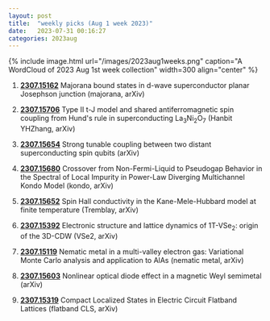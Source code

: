 ```yaml
---
layout: post
title:  "weekly picks (Aug 1 week 2023)"
date:   2023-07-31 00:16:27
categories: 2023aug
---
```



{% include image.html url="/images/2023aug1weeks.png" caption="A WordCloud of 2023 Aug 1st week collection" width=300 align="center" %}





1. **[2307.15162](http://arxiv.org/abs/2307.15162)** Majorana bound states in d-wave superconductor planar Josephson junction (majorana, arXiv)

1. **[2307.15706](http://arxiv.org/abs/2307.15706)** Type II t-J model and shared antiferromagnetic spin coupling from Hund's rule in superconducting La$_3$Ni$_2$O$_7$ (Hanbit YHZhang, arXiv)

1. **[2307.15654](http://arxiv.org/abs/2307.15654)** Strong tunable coupling between two distant superconducting spin qubits (arXiv)

1. **[2307.15680](http://arxiv.org/abs/2307.15680)** Crossover from Non-Fermi-Liquid to Pseudogap Behavior in the Spectral of Local Impurity in Power-Law Diverging Multichannel Kondo Model (kondo, arXiv)

1. **[2307.15652](http://arxiv.org/abs/2307.15652)** Spin Hall conductivity in the Kane-Mele-Hubbard model at finite temperature (Tremblay, arXiv)

1. **[2307.15392](http://arxiv.org/abs/2307.15392)** Electronic structure and lattice dynamics of 1T-VSe$_2$: origin of the 3D-CDW (VSe2, arXiv)

1. **[2307.15119](http://arxiv.org/abs/2307.15119)** Nematic metal in a multi-valley electron gas: Variational Monte Carlo analysis and application to AlAs (nematic metal, arXiv)

1. **[2307.15603](http://arxiv.org/abs/2307.15603)** Nonlinear optical diode effect in a magnetic Weyl semimetal (arXiv)

1. **[2307.15319](http://arxiv.org/abs/2307.15319)** Compact Localized States in Electric Circuit Flatband Lattices (flatband CLS, arXiv)
